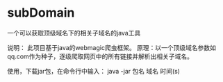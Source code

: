 # subDomain
一个可以获取顶级域名下的相关子域名的java工具

说明：
此项目基于java的webmagic爬虫框架。
原理：以一个顶级域名参数如qq.com作为种子，逐级爬取网页中的所有链接并解析出相关子域名。

使用，下载jar包，在命令行中输入：
java -jar 包名 域名 时间(s)
